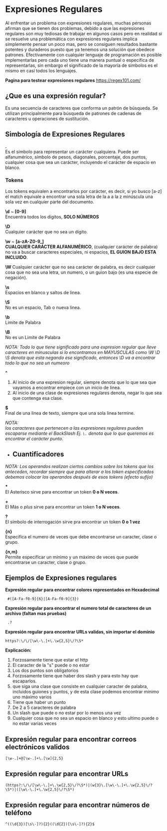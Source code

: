 # Expresiones Regulares
Al enfrentar un problema con expresiones regulares, muchas personas afirman que se tienen dos problemas, debido a que las expresiones regulares son muy tediosas de trabajar en algunos casos pero en realidad si se resuelve una problemática con expresiones regulares implica simplemente pensar un poco mas, pero se consiguen resultados bastante potentes y duraderos puesto que ya tenemos una solución que obedece patrones. Efectivamente con cualquier lenguaje de programación es posible implementarlas pero cada uno tiene una manera puntual o especifica de representarlas, sin embargo el significado de la mayoría de símbolos es el mismo en casi todos los lenguajes.  

**Pagina para testear expresiones regulares**
https://regex101.com/

## ¿Que es una expresión regular?
Es una secuencia de caracteres que conforma un patrón de búsqueda. Se utilizan principalmente para búsqueda de patrones de cadenas de caracteres u operaciones de sustitución.

## Simbología de Expresiones Regulares

**.**  
Es el símbolo para representar un carácter cualquiera. Puede ser alfanumérico, símbolo de pesos, diagonales, porcentaje, dos puntos, cualquier cosa que sea un carácter, incluyendo el carácter de espacio en blanco.

### Tokens  
Los tokens equivalen a encontrarlos por carácter, es decir, si yo busco [a-z] el match equivale a encontrar una sola letra de la a a la z minúscula una sola vez
en cualquier parte del documento.

**\d** ~ **[0-9]**  
Encuentra todos los dígitos, **SOLO NÚMEROS**

**\D**  
Cualquier carácter que no sea un dígito.

**\w** ~ **[a-zA-Z0-9_]**  
**CUALQUIER CARÁCTER ALFANUMÉRICO**, (cualquier carácter de palabra) no va a buscar caracteres especiales, ni espacios, **EL GUION BAJO ESTA INCLUIDO**.

**\W**
Cualquier carácter que no sea carácter de palabra, es decir cualquier cosa que no sea una letra, un numero, o un guion bajo (es una especie de negación).

**\s**  
Espacios en blanco y saltos de linea.

**\S**  
No es un espacio, Tab o nueva linea.

**\b**  
Limite de Palabra

**\B**  
No es un Limite de Palabra

*NOTA:*
*Todo lo que tiene significado para una expresion regular que lleve caracteres en minusculas si lo encontramos en MAYUSCULAS como \W \D \S denota que esta negando ese significado, entonces \D va a encontrar todo lo que no sea un numeoro*

**^**   
1. Al inicio de una expresion regular, siempre denota que lo que sea que vayamos a encontrar empiece con un inicio de linea.
2. Al inicio de una clase de expresiones regulares denota, negar lo que sea que contenga esa clase.

**$**  
Final de una linea de texto, siempre que una sola linea termine.

*NOTA:*    
*los caracteres que pertenecen a las expresiones regulares pueden escaparse mediante el BackSlash Ej. ```\.``` denota que lo que queremos es encontrar el carácter punto.*

- ## Cuantificadores

*NOTA:*
*Los operandos realizan ciertos cambios sobre los tokens que los anteceden, recordar siempre que para alterar a los token especificados debemos colocar los operandos después de esos tokens (efecto sufijo)*

**\***  
El Asterisco sirve para encontrar un token **0 o N veces**.

**\+**  
El Más o *plus* sirve para encontrar un token **1 o N veces**.

**?**  
El símbolo de interrogación sirve pra encontrar un token **0 o 1 vez**

**{n}**  
Especifica el numero de veces que debe encontrarse un caracter, clase o grupo.

**{n,m}**  
Permite especificar un mínimo y un máximo de veces que puede encontrarse un caracter, clase o grupo.

## Ejemplos de Expresiones regulares

**Expresión regular para encontrar colores representados en Hexadecimal**  

```
 #([A-Fa-f0-9]{6}|[A-Fa-f0-9]{3})
```

**Expresión regular para encontrar el numero total de caracteres de un archivo (faltan mas pruebas)**  

```
 .?
```

**Expresión regular para encontrar URLs validas, sin importar el dominio**

```
https?:\/\/[\w\-\.]+\.\w{2,5}\/?\S*
```
**Explicación:**  
1. Forzosamente tiene que estar el http
2. El caracter de la "s" puede o no estar
3. Los dos puntos son obligatorios
4. Forzosamente tiene que haber dos slash y para esto hay que escaparlos.
5. que siga una clase que consiste en cualquier caracter de palabra, incluidos guiones y puntos, y de esta clase podemos encontrar mínimo uno máximo varios
6. Tiene que haber un punto
7. De 2 a 5 caracteres de palabra
8. Un slash que puede o no estar por lo menos una vez
9. Cualquier cosa que no sea un espacio en blanco y esto ultimo puede o no estar varias veces

## Expresión regular para encontrar correos electrónicos validos

```
[\w-.]+@[\w-.]+\.[\w]{2,5}
```

## Expresión regular para encontrar URLs

```
(https?:\/\/[\w\-\.]+\.\w{2,5}\/?\S*)|(w{3}\.[\w\-\.]+\.\w{2,5}\/?\S*)|([\w\-\.]+\.\w{2,5}\/?\S*)
```


## Expresión regular para encontrar números de teléfono
```
^((\d{3})[\s\-]?){2}((\d{2})[\s\-]?){2}$
```


